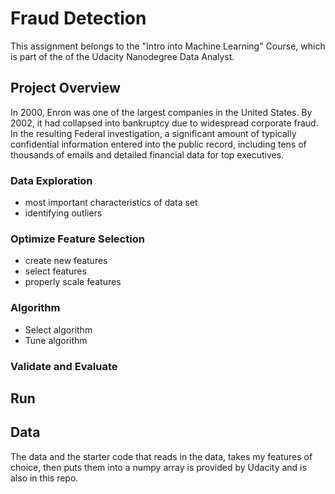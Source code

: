 # Fraud Detection
This assignment belongs to the "Intro into Machine Learning" Course, which is part of the of the Udacity Nanodegree Data Analyst.

## Project Overview
In 2000, Enron was one of the largest companies in the United States. By 2002, it had collapsed into bankruptcy due to widespread corporate fraud. In the resulting Federal investigation, a significant amount of typically confidential information entered into the public record, including tens of thousands of emails and detailed financial data for top executives.

### Data Exploration
-  most important characteristics of data set
-  identifying outliers 

### Optimize Feature Selection
- create new features
- select features
- properly scale features

### Algorithm
- Select algorithm
- Tune algorithm

### Validate and Evaluate


## Run


## Data
The data and the starter code that reads in the data, takes my features of choice, then puts them into a numpy array is provided by Udacity and is also in this repo.